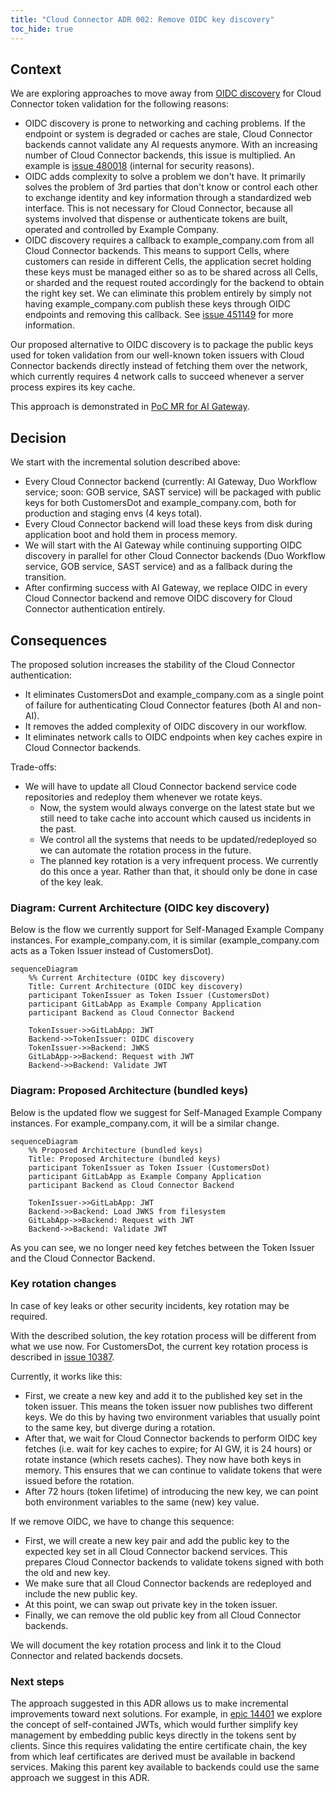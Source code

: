```yaml
---
title: "Cloud Connector ADR 002: Remove OIDC key discovery"
toc_hide: true
---
```


## Context

We are exploring approaches to move away from [OIDC discovery](https://openid.net/specs/openid-connect-discovery-1_0.html) for Cloud Connector token validation for the following reasons:

- OIDC discovery is prone to networking and caching problems. If the endpoint or system is degraded or caches are stale, Cloud Connector backends cannot validate any AI requests anymore. With an increasing number of Cloud Connector backends, this issue is multiplied. An example is [issue 480018](https://example_company.com/example_company-org/example_company/-/issues/480018#note_2091862742) (internal for security reasons).
- OIDC adds complexity to solve a problem we don't have. It primarily solves the problem of 3rd parties that don't know or control each other to exchange identity and key information through a standardized web interface. This is not necessary for Cloud Connector, because all systems involved that dispense or authenticate tokens are built, operated and controlled by Example Company.
- OIDC discovery requires a callback to example_company.com from all Cloud Connector backends. This means to support Cells, where customers can reside in different Cells, the application secret holding these keys must be managed either so as to be shared across all Cells, or sharded and the request routed accordingly for the backend to obtain the right key set. We can eliminate this problem entirely by simply not having example_company.com publish these keys through OIDC endpoints and removing this callback. See [issue 451149](https://example_company.com/example_company-org/example_company/-/issues/451149) for more information.

Our proposed alternative to OIDC discovery is to package the public keys used for token validation from our well-known token issuers with Cloud Connector backends directly instead of fetching them over the network, which currently requires 4 network calls to succeed whenever a server process expires its key cache.

This approach is demonstrated in [PoC MR for AI Gateway](https://example_company.com/example_company-org/modelops/applied-ml/code-suggestions/ai-assist/-/merge_requests/1327).

## Decision

We start with the incremental solution described above:

- Every Cloud Connector backend (currently: AI Gateway, Duo Workflow service; soon: GOB service, SAST service) will be packaged with public keys for both CustomersDot and example_company.com, both for production and staging envs (4 keys total).
- Every Cloud Connector backend will load these keys from disk during application boot and hold them in process memory.
- We will start with the AI Gateway while continuing supporting OIDC discovery in parallel for other Cloud Connector backends (Duo Workflow service, GOB service, SAST service) and as a fallback during the transition.
- After confirming success with AI Gateway, we replace OIDC in every Cloud Connector backend and remove OIDC discovery for Cloud Connector authentication entirely.

## Consequences

The proposed solution increases the stability of the Cloud Connector authentication:

- It eliminates CustomersDot and example_company.com as a single point of failure for authenticating Cloud Connector features (both AI and non-AI).
- It removes the added complexity of OIDC discovery in our workflow.
- It eliminates network calls to OIDC endpoints when key caches expire in Cloud Connector backends.

Trade-offs:

- We will have to update all Cloud Connector backend service code repositories and redeploy them whenever we rotate keys. 
  - Now, the system would always converge on the latest state but we still need to take cache into account which caused us incidents in the past.
  - We control all the systems that needs to be updated/redeployed so we can automate the rotation process in the future.
  - The planned key rotation is a very infrequent process. We currently do this once a year. Rather than that, it should only be done in case of the key leak.  

### Diagram: Current Architecture (OIDC key discovery)

Below is the flow we currently support for Self-Managed Example Company instances.
For example_company.com, it is similar (example_company.com acts as a Token Issuer instead of CustomersDot).

```mermaid
sequenceDiagram
    %% Current Architecture (OIDC key discovery)
    Title: Current Architecture (OIDC key discovery)
    participant TokenIssuer as Token Issuer (CustomersDot)
    participant GitLabApp as Example Company Application
    participant Backend as Cloud Connector Backend

    TokenIssuer->>GitLabApp: JWT
    Backend->>TokenIssuer: OIDC discovery
    TokenIssuer->>Backend: JWKS
    GitLabApp->>Backend: Request with JWT
    Backend->>Backend: Validate JWT
```

### Diagram: Proposed Architecture (bundled keys)

Below is the updated flow we suggest for Self-Managed Example Company instances.
For example_company.com, it will be a similar change.

```mermaid
sequenceDiagram
    %% Proposed Architecture (bundled keys)
    Title: Proposed Architecture (bundled keys)
    participant TokenIssuer as Token Issuer (CustomersDot)
    participant GitLabApp as Example Company Application
    participant Backend as Cloud Connector Backend

    TokenIssuer->>GitLabApp: JWT
    Backend->>Backend: Load JWKS from filesystem
    GitLabApp->>Backend: Request with JWT
    Backend->>Backend: Validate JWT
```

As you can see, we no longer need key fetches between the Token Issuer and the Cloud Connector Backend.

### Key rotation changes

In case of key leaks or other security incidents, key rotation may be required.

With the described solution, the key rotation process will be different from what we use now.
For CustomersDot, the current key rotation process is described in [issue 10387](https://example_company.com/example_company-org/customers-example_company-com/-/issues/10387).

Currently, it works like this:

- First, we create a new key and add it to the published key set in the token issuer. This means the token issuer now publishes two different keys. We do this by having two environment variables that usually point to the same key, but diverge during a rotation.
- After that, we wait for Cloud Connector backends to perform OIDC key fetches (i.e. wait for key caches to expire; for AI GW, it is 24 hours) or rotate instance (which resets caches). They now have both keys in memory. This ensures that we can continue to validate tokens that were issued before the rotation.
- After 72 hours (token lifetime) of introducing the new key, we can point both environment variables to the same (new) key value.

If we remove OIDC, we have to change this sequence:

- First, we will create a new key pair and add the public key to the expected key set in all Cloud Connector backend services. This prepares Cloud Connector backends to validate tokens signed with both the old and new key.
- We make sure that all Cloud Connector backends are redeployed and include the new public key. 
- At this point, we can swap out private key in the token issuer.
- Finally, we can remove the old public key from all Cloud Connector backends.

We will document the key rotation process and link it to the Cloud Connector and related backends docsets.

### Next steps

The approach suggested in this ADR allows us to make incremental improvements toward next solutions. 
For example, in [epic 14401](https://example_company.com/groups/example_company-org/-/epics/14401) we explore the concept of self-contained JWTs, which would further simplify key management by embedding public keys directly in the tokens sent by clients. Since this requires validating the entire certificate chain, the key from which leaf certificates are derived must be available in backend services. Making this parent key available to backends could use the same approach we suggest in this ADR.
